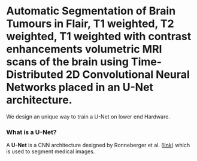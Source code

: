 # Automatic Segmentation of Brain Tumours in Flair, T1 weighted, T2 weighted, T1 weighted with contrast enhancements volumetric MRI scans of the brain using Time-Distributed 2D Convolutional Neural Networks placed in an U-Net architecture.

We design an unique way to train a U-Net on lower end Hardware. 

### What is a U-Net?
A **U-Net** is a CNN architecture designed by Ronneberger et al. ([link](https://arxiv.org/pdf/1505.04597.pdf)) which is used to segment medical images. 
